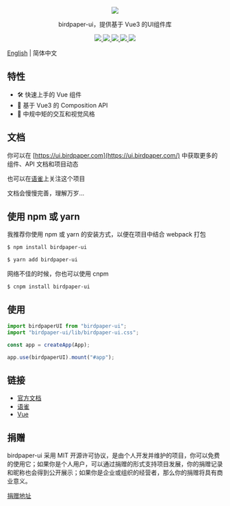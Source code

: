 <p align="center">
  <a href="https://ui.birdpaper.com">
    <img src="https://cos.birdpaper.com/birdpaper-ui/logo/birdpaperui%2Bvue3.png"/>
  </a>
</p>

<p align="center">birdpaper-ui，提供基于 Vue3 的UI组件库</p>

<p align="center">
  <a href="https://gitee.com/liluanhui/birdpaper-ui.git" target="_blank">
    <img src="https://gitee.com/liluanhui/birdpaper-ui/badge/star.svg?theme=dark">
  </a>
  <a href="https://www.npmjs.com/package/birdpaper-ui" target="_blank">
     <img src="https://img.shields.io/npm/v/birdpaper-ui.svg?style=badge"/>
  </a>
  <a href="https://npmcharts.com/compare/birdpaper-ui?minimal=true">
    <img src="http://img.shields.io/npm/dm/birdpaper-ui.svg"/>
  </a>
   <a href="https://ui.birdpaper.com">
    <img src="https://img.shields.io/badge/platform-web-61B5FF.svg"/>
  </a>
   <a href="https://ui.birdpaper.com">
    <img src="https://img.shields.io/badge/license-MIT-red.svg"/>
  </a>
</p>

[English](./README-CN.md) | 简体中文

## 特性

- 🛠 快速上手的 Vue 组件
- 🎉 基于 Vue3 的 Composition API
- 🐬 中规中矩的交互和视觉风格

## 文档

你可以在 [https://ui.birdpaper.com](https://ui.birdpaper.com/) 中获取更多的组件、API 文档和项目动态

也可以在[语雀](https://www.yuque.com/birdpaper/)上关注这个项目

文档会慢慢完善，理解万岁...

## 使用 npm 或 yarn

我推荐你使用 npm 或 yarn 的安装方式，以便在项目中结合 webpack 打包

```bash
$ npm install birdpaper-ui
```

```bash
$ yarn add birdpaper-ui
```

网络不佳的时候，你也可以使用 cnpm

```bash
$ cnpm install birdpaper-ui
```

## 使用

```javascript
import birdpaperUI from "birdpaper-ui";
import "birdpaper-ui/lib/birdpaper-ui.css";

const app = createApp(App);

app.use(birdpaperUI).mount("#app");
```

## 链接
- [官方文档](https://ui.birdpaper.com/)
- [语雀](https://www.yuque.com/birdpaper/)
- [Vue](https://v3.cn.vuejs.org)

## 捐赠
birdpaper-ui 采用 MIT 开源许可协议，是由个人开发并维护的项目，你可以免费的使用它；如果你是个人用户，可以通过捐赠的形式支持项目发展，你的捐赠记录和昵称也会得到公开展示；如果你是企业或组织的经营者，那么你的捐赠将具有商业意义。

[捐赠地址](https://ui.birdpaper.com/donate/index)
